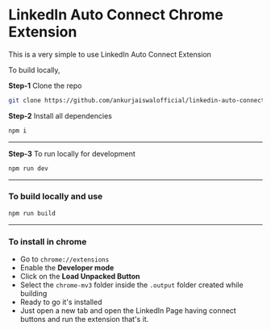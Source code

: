 # LinkedIn Auto Connect Chrome Extension

This is a very simple to use LinkedIn Auto Connect Extension

To build locally,

**Step-1** Clone the repo

```bash
git clone https://github.com/ankurjaiswalofficial/linkedin-auto-connect-extension.git
```

**Step-2** Install all dependencies

```bash
npm i
```

---

**Step-3** To run locally for development

```bash
npm run dev
```

---

### To build locally and use

```bash
npm run build
```

---

### To install in chrome

-   Go to `chrome://extensions`
-   Enable the **Developer mode**
-   Click on the **Load Unpacked Button**
-   Select the `chrome-mv3` folder inside the `.output` folder created while building
-   Ready to go it's installed
-   Just open a new tab and open the LinkedIn Page having connect buttons and run the extension that's it.
